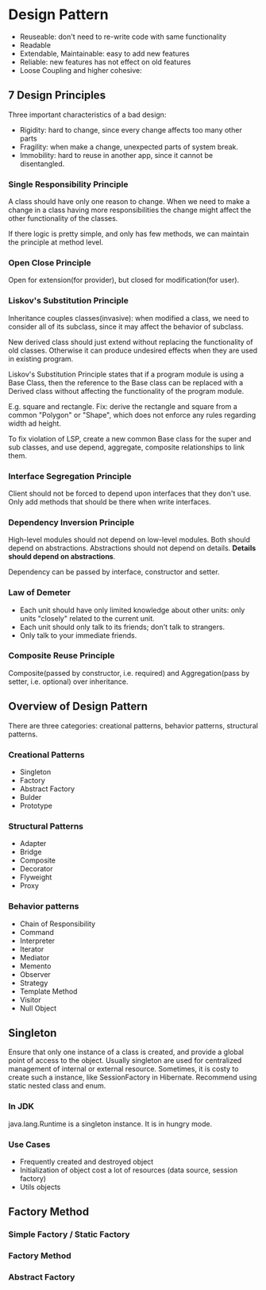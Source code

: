 # Design Pattern

* Reuseable: don't need to re-write code with same functionality
* Readable
* Extendable, Maintainable: easy to add new features
* Reliable: new features has not effect on old features
* Loose Coupling and higher cohesive:

## 7 Design Principles
Three important characteristics of a bad design:
* Rigidity: hard to change, since every change affects too many other parts
* Fragility: when make a change, unexpected parts of system break.
* Immobility: hard to reuse in another app, since it cannot be disentangled.

### Single Responsibility Principle
A class should have only one reason to change. When we need to make a change in a class having more responsibilities the change might affect the other functionality of the classes. 

If there logic is pretty simple, and only has few methods, we can maintain the principle at method level.

### Open Close Principle
Open for extension(for provider), but closed for modification(for user).

### Liskov's Substitution Principle
Inheritance couples classes(invasive): when modified a class, we need to consider all of its subclass, since it may affect the behavior of subclass. 

New derived class should just extend without replacing the functionality of old classes. Otherwise it can produce undesired effects when they are used in existing program. 

Liskov's Substitution Principle states that if a program module is using a Base Class, then the reference to the Base class can be replaced with a Derived class without affecting the functionality of the program module.

E.g. square and rectangle. Fix: derive the rectangle and square from a common "Polygon" or "Shape", which does not enforce any rules regarding width ad height.

To fix violation of LSP, create a new common Base class for the super and sub classes, and use depend, aggregate, composite relationships to link them.

### Interface Segregation Principle
Client should not be forced to depend upon interfaces that they don't use. Only add methods that should be there when write interfaces.

### Dependency Inversion Principle
High-level modules should not depend on low-level modules. Both should depend on abstractions.
Abstractions should not depend on details. **Details should depend on abstractions**.

Dependency can be passed by interface, constructor and setter.

### Law of Demeter
* Each unit should have only limited knowledge about other units: only units "closely" related to the current unit.
* Each unit should only talk to its friends; don't talk to strangers.
* Only talk to your immediate friends.

### Composite Reuse Principle
Composite(passed by constructor, i.e. required) and Aggregation(pass by setter, i.e. optional) over inheritance.

## Overview of Design Pattern

There are three categories: creational patterns, behavior patterns, structural patterns.

### Creational Patterns
* Singleton
* Factory
* Abstract Factory
* Bulder
* Prototype

### Structural Patterns
* Adapter
* Bridge
* Composite
* Decorator
* Flyweight
* Proxy

### Behavior patterns
* Chain of Responsibility
* Command
* Interpreter
* Iterator
* Mediator
* Memento
* Observer
* Strategy
* Template Method
* Visitor
* Null Object

## Singleton

Ensure that only one instance of a class is created, and provide a global point of access to the object. Usually singleton are used for centralized management of internal or external resource. Sometimes, it is costy to create such a instance, like SessionFactory in Hibernate.
Recommend using static nested class and enum.

### In JDK
java.lang.Runtime is a singleton instance. It is in hungry mode.

### Use Cases
* Frequently created and destroyed object
* Initialization of object cost a lot of resources (data source, session factory)
* Utils objects

## Factory Method

### Simple Factory / Static Factory

### Factory Method

### Abstract Factory



